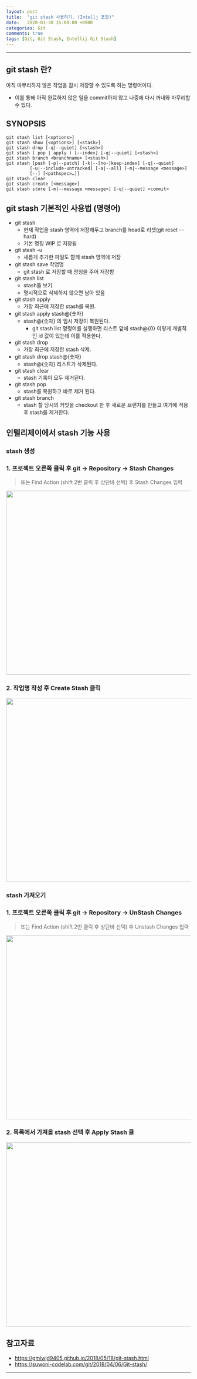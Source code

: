 ```yaml
---
layout: post
title:  "git stash 사용하기. (Intellj 포함)"
date:   2020-01-30 15:00:00 +0900
categories: Git
comments: true
tags: [Git, Git Stash, Intellij Git Stash]
---
```


---

## git stash 란?
아직 마무리하지 않은 작업을 잠시 저장할 수 있도록 하는 명령어이다. 
 - 이를 통해 아직 완료하지 않은 일을 commit하지 않고 나중에 다시 꺼내와 마무리할 수 있다.

## SYNOPSIS
~~~
git stash list [<options>]
git stash show [<options>] [<stash>]
git stash drop [-q|--quiet] [<stash>]
git stash ( pop | apply ) [--index] [-q|--quiet] [<stash>]
git stash branch <branchname> [<stash>]
git stash [push [-p|--patch] [-k|--[no-]keep-index] [-q|--quiet]
	     [-u|--include-untracked] [-a|--all] [-m|--message <message>]
	     [--] [<pathspec>…​]]
git stash clear
git stash create [<message>]
git stash store [-m|--message <message>] [-q|--quiet] <commit>
~~~

## git stash 기본적인 사용법 (명령어)
 - git stash
    - 현재 작업을 stash 영역에 저장해두고 branch를 head로 리셋(git reset --hard)
    - 기본 명칭 WIP 로 저장됨
 - git stash -u
    - 새롭게 추가한 파일도 함께 stash 영역에 저장
 - git stash save 작업명
    - git stash 로 저장할 때 명칭을 주어 저장함
 - git stash list
    - stash들 보기.
    - 명시적으로 삭제하지 않으면 남아 있음
 - git stash apply
    - 가장 최근에 저장한 stash를 복원.
 - git stash apply stash@{숫자}
    - stash@{숫자} 의 임시 저장이 복원된다.
        - git stash list 명령어를 실행하면 리스트 앞에 stash@{0} 이렇게 개별적인 id 값이 있는데 이를 적용한다.
 - git stash drop
    - 가장 최근에 저장한 stash 삭제.
 - git stash drop stash@{숫자}
    - stash@{숫자} 리스트가 삭제된다.
 - git stash clear
    - stash 기록이 모두 제거된다.
 - git stash pop
    - stash를 복원하고 바로 제거 된다.
 - git stash branch
    - stash 할 당시의 커밋을 checkout 한 후 새로운 브랜치를 만들고 여기에 적용 후 stash를 제거한다.
    
## 인텔리제이에서 stash 기능 사용

### stash 생성
###  1. 프로젝트 오른쪽 클릭 후 git -> Repository -> Stash Changes 
 > 또는 Find Action (shift 2번 클릭 후 상단바 선택) 후 Stash Changes 입력

 <img src="{{ site.baseurl }}/public/post/gitimg/git-stash1.png" width="800px" height="500px"/>
 
### 2. 작업명 작성 후 Create Stash 클릭

<img src="{{ site.baseurl }}/public/post/gitimg/git-stash2.png" width="800px" height="500px"/>

### stash 가져오기 
###  1. 프로젝트 오른쪽 클릭 후 git -> Repository -> UnStash Changes 
 > 또는 Find Action (shift 2번 클릭 후 상단바 선택) 후 Unstash Changes 입력

<img src="{{ site.baseurl }}/public/post/gitimg/git-stash3.png" width="800px" height="500px"/>

### 2. 목록에서 가져올 stash 선택 후 Apply Stash 클

<img src="{{ site.baseurl }}/public/post/gitimg/git-stash4.png" width="800px" height="500px"/>

## 참고자료
 - https://gmlwjd9405.github.io/2018/05/18/git-stash.html
 - https://suwoni-codelab.com/git/2018/04/06/Git-stash/


[jekyll-docs]: https://jekyllrb.com/docs/home
[jekyll-gh]:   https://github.com/jekyll/jekyll
[jekyll-talk]: https://talk.jekyllrb.com/
---
